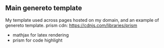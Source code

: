 ## Main genereto template
My template used across pages hosted on my domain, and an example of genereto template.
prism cdn: https://cdnjs.com/libraries/prism
* mathjax for latex rendering
* prism for code highlight
